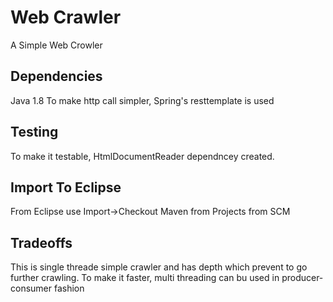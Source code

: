 # Web Crawler
A Simple Web Crowler

## Dependencies 
Java 1.8
To make http call simpler, Spring's resttemplate is used

## Testing
To make it testable, HtmlDocumentReader dependncey created.

## Import To Eclipse
From Eclipse use  Import->Checkout Maven from Projects from SCM

## Tradeoffs
This is single threade simple crawler and has depth which prevent to go further crawling.
To make it faster, multi threading can bu used in producer-consumer fashion





